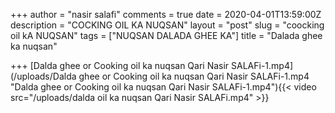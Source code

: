 +++
author = "nasir salafi"
comments = true
date = 2020-04-01T13:59:00Z
description = "COCKING OIL KA NUQSAN"
layout = "post"
slug = "coocking oil kA NUQSAN"
tags = ["NUQSAN DALADA GHEE KA"]
title = "Dalada ghee ka nuqsan"

+++
[Dalda ghee or Cooking oil ka nuqsan Qari Nasir SALAFi-1.mp4](/uploads/Dalda ghee or Cooking oil ka nuqsan Qari Nasir SALAFi-1.mp4 "Dalda ghee or Cooking oil ka nuqsan Qari Nasir SALAFi-1.mp4"){{< video src="/uploads/dalda oil ka nuqsan Qari Nasir SALAFi.mp4" >}}
